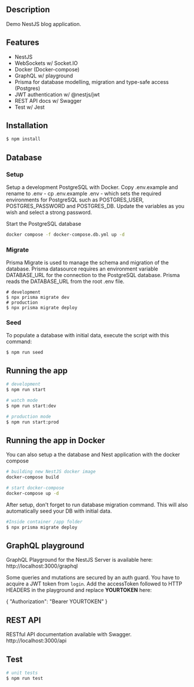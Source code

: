 ## Description

Demo NestJS blog application.

## Features

- NestJS
- WebSockets w/ Socket.IO
- Docker (Docker-compose)
- GraphQL w/ playground
- Prisma for database modelling, migration and type-safe access (Postgres)
- JWT authentication w/ @nestjs/jwt
- REST API docs w/ Swagger
- Test w/ Jest


## Installation

```bash
$ npm install
```

## Database 

### Setup
Setup a development PostgreSQL with Docker. Copy .env.example and rename to .env - cp .env.example .env - which sets the required environments for PostgreSQL such as POSTGRES_USER, POSTGRES_PASSWORD and POSTGRES_DB. Update the variables as you wish and select a strong password.

Start the PostgreSQL database

```bash
docker compose -f docker-compose.db.yml up -d
```
### Migrate
Prisma Migrate is used to manage the schema and migration of the database. Prisma datasource requires an environment variable DATABASE_URL for the connection to the PostgreSQL database. Prisma reads the DATABASE_URL from the root .env file.

```base
# development
$ npx prisma migrate dev
# production
$ npx prisma migrate deploy
```

### Seed
To populate a database with initial data, execute the script with this command:

```base
$ npm run seed
```

## Running the app

```bash
# development
$ npm run start

# watch mode
$ npm run start:dev

# production mode
$ npm run start:prod
```

## Running the app in Docker
You can also setup a the database and Nest application with the docker compose

```bash
# building new NestJS docker image
docker-compose build

# start docker-compose
docker-compose up -d
```

After setup, don't forget to run database migration command. This will also automatically seed your DB with initial data.

```bash
#Inside container /app folder
$ npx prisma migrate deploy
```

## GraphQL playground

GraphQL Playground for the NestJS Server is available here: http://localhost:3000/graphql

Some queries and mutations are secured by an auth guard. You have to acquire a JWT token from `login`. Add the accessToken followed to HTTP HEADERS in the playground and replace **YOURTOKEN** here:

{
  "Authorization": "Bearer YOURTOKEN"
}

## REST API
RESTful API documentation available with Swagger.
http://localhost:3000/api

## Test

```bash
# unit tests
$ npm run test
```


